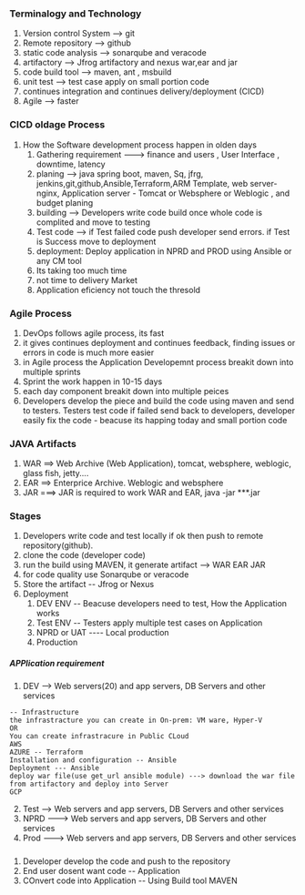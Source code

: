 ### Terminalogy and Technology 
  1. Version control System --> git 
  2. Remote repository --> github 
  3. static code analysis --> sonarqube and veracode
  4. artifactory --> Jfrog artifactory and nexus war,ear and jar
  5. code build tool --> maven, ant , msbuild 
  6. unit test --> test case apply on small portion code
  7. continues integration and continues delivery/deployment (CICD)
  8. Agile --> faster 

### CICD oldage Process 
  1. How the Software development process happen in olden days 
      1. Gathering requirement ---> finance and users , User Interface , downtime, latency 
      2. planing --> java spring boot, maven, Sq, jfrg, jenkins,git,github,Ansible,Terraform,ARM Template, web server- nginx, Application server - Tomcat or Websphere or Weblogic , and budget planing 
      3. building --> Developers write code build once whole code is complited and move to testing 
      4. Test code --> if Test failed code push developer send errors. if Test is Success move to deployment 
      5. deployment: Deploy application in NPRD and PROD using Ansible or any CM tool
      6. Its taking too much time
      7. not time to delivery Market
      8. Application eficiency not touch the thresold 

### Agile Process 
  1. DevOps follows agile process, its fast 
  2. it gives continues deployment and continues feedback, finding issues or errors in code is much more easier 
  3. in Agile process the Application Developemnt process breakit down into multiple sprints 
  4. Sprint the work happen in 10-15 days 
  5. each day component breakit down into multiple peices 
  6. Developers develop the piece and build the code using maven and send to testers. Testers test code if failed send back to developers, developer easily fix the code - beacuse its happing today and small portion code  

### JAVA Artifacts 
  1. WAR ==> Web Archive (Web Application), tomcat, websphere, weblogic, glass fish, jetty....
  2. EAR ==> Enterprice Archive. Weblogic and websphere
  3. JAR  ===> JAR is required to work WAR and EAR, java -jar ***.jar
### Stages 
  1. Developers write code and test locally if ok then push to remote repository(github).
  2. clone the code (developer code)
  3. run the build using MAVEN, it generate artifact --> WAR EAR JAR
  4. for code quality use Sonarqube or veracode 
  5. Store the artifact -- Jfrog or Nexus
  6. Deployment 
       1. DEV ENV  -- Beacuse developers need to test, How the Application works 
       2. Test ENV -- Testers apply multiple test cases on Application 
       3. NPRD or UAT ---- Local production 
       4. Production  



##### APPlication requirement 
   1. DEV --> Web servers(20) and app servers, DB Servers and other services 
   ```
   -- Infrastructure 
   the infrastracture you can create in On-prem: VM ware, Hyper-V 
   OR 
   You can create infrastracure in Public CLoud  
   AWS 
   AZURE -- Terraform 
   Installation and configuration -- Ansible 
   Deployment --- Ansible 
   deploy war file(use get_url ansible module) ---> download the war file from artifactory and deploy into Server 
   GCP
   ```` 
 2. Test --> Web servers and app servers, DB Servers and other services
 3. NPRD  ---> Web servers and app servers, DB Servers and other services
 4. Prod  ---> Web servers and app servers, DB Servers and other services





 #####
 1. Developer develop the code and push to the repository 
 2. End user dosent want code -- Application 
 3. COnvert code into Application -- Using Build tool MAVEN 

